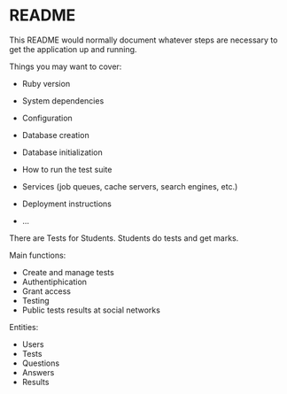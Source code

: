 # README

This README would normally document whatever steps are necessary to get the
application up and running.

Things you may want to cover:

* Ruby version

* System dependencies

* Configuration

* Database creation

* Database initialization

* How to run the test suite

* Services (job queues, cache servers, search engines, etc.)

* Deployment instructions

* ...

There are Tests for Students.
Students do tests and get marks.

Main functions:
- Create and manage tests
- Authentiphication
- Grant access
- Testing
- Public tests results at social networks

Entities:
- Users
- Tests
- Questions
- Answers
- Results
